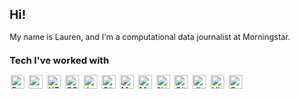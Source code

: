 ## Hi!
My name is Lauren, and I'm a computational data journalist at Morningstar.

### Tech I've worked with
<a href="https://www.python.org/" title="Python"><img src="https://github.com/get-icon/geticon/raw/master/icons/python.svg" alt="Python" width="24px" height="24px"  style="padding-right: 2px; padding-left: 2px;"></a>
<a href="https://pandas.pydata.org/" title="pandas"><img src="https://github.com/get-icon/geticon/raw/master/icons/pandas-icon.svg" alt="pandas" width="24px" height="24px"  style="padding-right: 2px; padding-left: 2px;"></a>
<a href="https://www.w3.org/TR/html5/" title="HTML5"><img src="https://github.com/get-icon/geticon/raw/master/icons/html-5.svg" alt="HTML5" width="24px" height="24px"  style="padding-right: 2px; padding-left: 2px;"></a>
<a href="https://www.w3.org/TR/CSS/" title="CSS3"><img src="https://github.com/get-icon/geticon/raw/master/icons/css-3.svg" alt="CSS3" width="24px" height="24px"  style="padding-right: 2px; padding-left: 2px;"></a>
<a href="https://developer.mozilla.org/en-US/docs/Web/JavaScript" title="JavaScript"><img src="https://github.com/get-icon/geticon/raw/master/icons/javascript.svg" alt="JavaScript" width="24px" height="24px"  style="padding-right: 2px; padding-left: 2px;"></a>
<a href="https://git-scm.com/" title="Git"><img src="https://github.com/get-icon/geticon/raw/master/icons/git-icon.svg" alt="Git" width="24px" height="24px"  style="padding-right: 2px; padding-left: 2px;"></a>
<a href="https://material-ui.com/" title="Material UI"><img src="https://github.com/get-icon/geticon/raw/master/icons/material-ui.svg" alt="Material UI" width="24px" height="24px"  style="padding-right: 2px; padding-left: 2px;"></a>
<a href="https://dev.mysql.com/" title="MySQL"><img src="https://github.com/get-icon/geticon/raw/master/icons/mysql.svg" alt="MySQL" width="24px" height="24px"  style="padding-right: 2px; padding-left: 2px;"></a>
<a href="https://numpy.org/" title="NumPy"><img src="https://github.com/get-icon/geticon/raw/master/icons/numpy-icon.svg" alt="NumPy" width="24px" height="24px"  style="padding-right: 2px; padding-left: 2px;"></a>
<a href="https://github.com/" title="Github"><img src="https://github.com/get-icon/geticon/raw/master/icons/github-icon.svg" alt="Github" width="24px" height="24px"  style="padding-right: 2px; padding-left: 2px;"></a>
<a href="https://www.atlassian.com/software/jira" title="JIRA"><img src="https://github.com/get-icon/geticon/raw/master/icons/jira.svg" alt="JIRA" width="24px" height="24px"  style="padding-right: 2px; padding-left: 2px;"></a>
<a href="https://code.visualstudio.com/" title="Visual Studio Code"><img src="https://github.com/get-icon/geticon/raw/master/icons/visual-studio-code.svg" alt="Visual Studio Code" width="24px" height="24px"  style="padding-right: 2px; padding-left: 2px;"></a>
<a href="https://www.atlassian.com/software/confluence" title="Confluence"><img src="https://github.com/get-icon/geticon/raw/master/icons/confluence.svg" alt="Confluence" width="24px" height="24px"  style="padding-right: 2px; padding-left: 2px;"></a>

<!--
**lauren-solberg/lauren-solberg** is a ✨ _special_ ✨ repository because its `README.md` (this file) appears on your GitHub profile.

Here are some ideas to get you started:

- 🔭 I’m currently working on ...
- 🌱 I’m currently learning ...
- 👯 I’m looking to collaborate on ...
- 🤔 I’m looking for help with ...
- 💬 Ask me about ...
- 📫 How to reach me: ...
- 😄 Pronouns: ...
- ⚡ Fun fact: ...
-->

